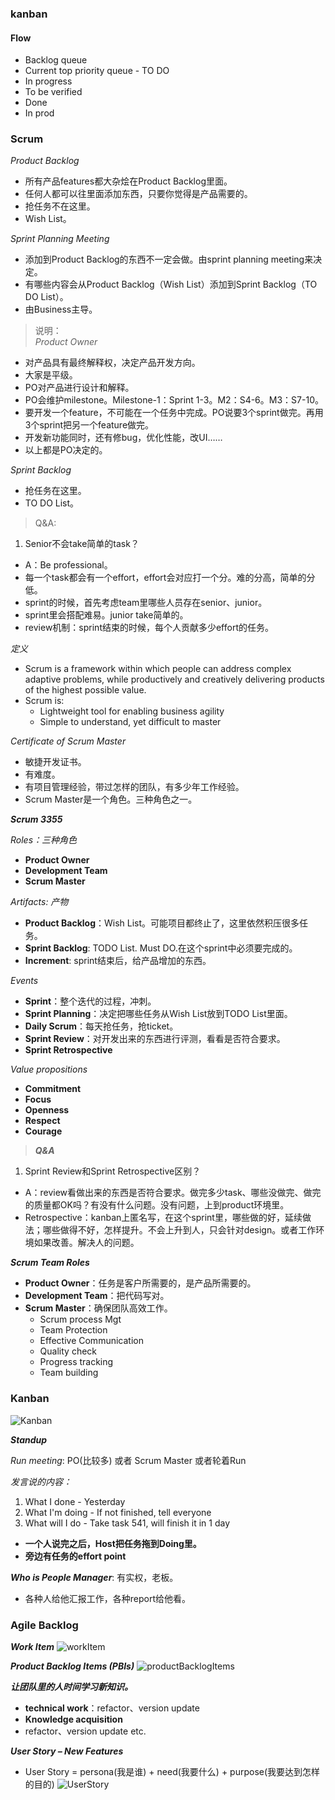 ### kanban

#### Flow
- Backlog queue
- Current top priority queue - TO DO
- In progress
- To be verified
- Done
- In prod


### Scrum

*Product Backlog*
- 所有产品features都大杂烩在Product Backlog里面。
- 任何人都可以往里面添加东西，只要你觉得是产品需要的。
- 抢任务不在这里。
- Wish List。

*Sprint Planning Meeting*
- 添加到Product Backlog的东西不一定会做。由sprint planning meeting来决定。
- 有哪些内容会从Product Backlog（Wish List）添加到Sprint Backlog（TO DO List）。
- 由Business主导。

>说明：  
*Product Owner*
- 对产品具有最终解释权，决定产品开发方向。
- 大家是平级。
- PO对产品进行设计和解释。
- PO会维护milestone。Milestone-1：Sprint 1-3。M2：S4-6。M3：S7-10。
- 要开发一个feature，不可能在一个任务中完成。PO说要3个sprint做完。再用3个sprint把另一个feature做完。
- 开发新功能同时，还有修bug，优化性能，改UI……
- 以上都是PO决定的。

*Sprint Backlog*
- 抢任务在这里。
- TO DO List。

>Q&A:
1. Senior不会take简单的task？
- A：Be professional。
- 每一个task都会有一个effort，effort会对应打一个分。难的分高，简单的分低。
- sprint的时候，首先考虑team里哪些人员存在senior、junior。
- sprint里会搭配难易。junior take简单的。
- review机制：sprint结束的时候，每个人贡献多少effort的任务。

*定义*
- Scrum is a framework within which people can address complex adaptive problems, while productively and creatively delivering products of the highest possible value.
- Scrum is:
    - Lightweight tool for enabling business agility
    - Simple to understand, yet difficult to master

*Certificate of Scrum Master*
- 敏捷开发证书。
- 有难度。
- 有项目管理经验，带过怎样的团队，有多少年工作经验。
- Scrum Master是一个角色。三种角色之一。



***Scrum 3355***

*Roles：三种角色*
- **Product Owner**
- **Development Team**
- **Scrum Master**

*Artifacts: 产物*
- **Product Backlog**：Wish List。可能项目都终止了，这里依然积压很多任务。
- **Sprint Backlog**: TODO List. Must DO.在这个sprint中必须要完成的。
- **Increment**: sprint结束后，给产品增加的东西。

*Events*
- **Sprint**：整个迭代的过程，冲刺。
- **Sprint Planning**：决定把哪些任务从Wish List放到TODO List里面。
- **Daily Scrum**：每天抢任务，抢ticket。
- **Sprint Review**：对开发出来的东西进行评测，看看是否符合要求。
- **Sprint Retrospective**

*Value propositions*
- **Commitment**
- **Focus**
- **Openness**
- **Respect**
- **Courage**

>***Q&A***
1. Sprint Review和Sprint Retrospective区别？
- A：review看做出来的东西是否符合要求。做完多少task、哪些没做完、做完的质量都OK吗？有没有什么问题。没有问题，上到product环境里。
- Retrospective：kanban上匿名写，在这个sprint里，哪些做的好，延续做法；哪些做得不好，怎样提升。不会上升到人，只会针对design。或者工作环境如果改善。解决人的问题。



***Scrum Team Roles***
- **Product Owner**：任务是客户所需要的，是产品所需要的。
- **Development Team**：把代码写对。
- **Scrum Master**：确保团队高效工作。
    - Scrum process Mgt
    - Team Protection
    - Effective Communication
    - Quality check
    - Progress tracking
    - Team building
 




### Kanban

![Kanban](/img/Kanban.png)

***Standup***

*Run meeting*: PO(比较多) 或者 Scrum Master 或者轮着Run

*发言说的内容：*
1. What I done - Yesterday
2. What I'm doing - If not finished, tell everyone
3. What will I do -  Take task 541, will finish it in 1 day

- **一个人说完之后，Host把任务拖到Doing里。**
- **旁边有任务的effort point**

***Who is People Manager***: 有实权，老板。
- 各种人给他汇报工作，各种report给他看。


### Agile Backlog

***Work Item***
![workItem](/img/workItem.png)

***Product Backlog Items (PBIs)***
![productBacklogItems](/img/ProductBacklogItems.png)

***让团队里的人时间学习新知识。***
- **technical work**：refactor、version update
- **Knowledge acquisition**
- refactor、version update etc.

***User Story – New Features***
- User Story = persona(我是谁) + need(我要什么) + purpose(我要达到怎样的目的)
![UserStory](/img/UserStory.png)
